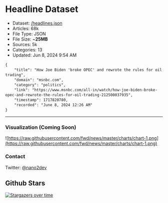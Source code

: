 # Headline Dataset

- Dataset: [/headlines.json](https://raw.githubusercontent.com/fwd/news/master/headlines.json) 
- Articles: 68k
- File Type: JSON
- File Size: ~**25MB**
- Sources: 5k
- Categories: 13
- Updated: Jun 8, 2024 9:54 AM

```
{
    "title": "How Joe Biden 'broke OPEC' and rewrote the rules for oil trading",
    "domain": "msnbc.com",
    "category": "politics",
    "link": "https://www.msnbc.com/all-in/watch/how-joe-biden-broke-opec-and-rewrote-the-rules-for-oil-trading-212500037935",
    "timestamp": 1717820780,
    "recorded": "June 8, 2024 12:26 AM"
}
```

---

### Visualization (Coming Soon)

![https://raw.githubusercontent.com/fwd/news/master/charts/chart-1.png](https://raw.githubusercontent.com/fwd/news/master/charts/chart-1.png)

### Contact 

Twitter: [@nano2dev](https://twitter.com/nano2dev)

## Github Stars

[![Stargazers over time](https://starchart.cc/fwd/news.svg)](https://starchart.cc/fwd/news)

